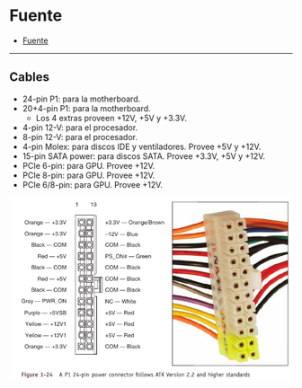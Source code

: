 # Fuente

- [Fuente](#fuente)

---

## Cables

- 24-pin P1: para la motherboard.
- 20+4-pin P1: para la motherboard.
  - Los 4 extras proveen +12V, +5V y +3.3V.
- 4-pin 12-V: para el procesador.
- 8-pin 12-V: para el procesador.
- 4-pin Molex: para discos IDE y ventiladores. Provee +5V y +12V.
- 15-pin SATA power: para discos SATA. Provee +3.3V, +5V y +12V.
- PCIe 6-pin: para GPU. Provee +12V.
- PCIe 8-pin: para GPU. Provee +12V.
- PCIe 6/8-pin: para GPU. Provee +12V.

![Cable 20+4](img/atxfcable.png)
